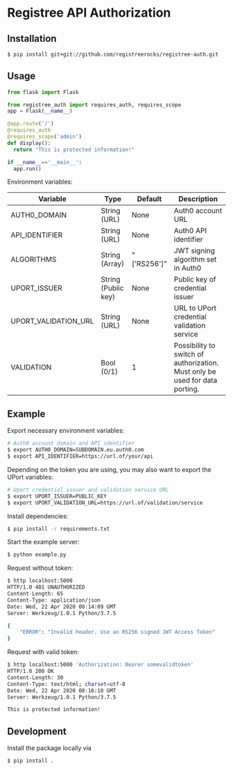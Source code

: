 # Registree API Authorization

## Installation

```sh
$ pip install git+git://github.com/registreerocks/registree-auth.git
```

## Usage

```python
from flask import Flask

from registree_auth import requires_auth, requires_scope
app = Flask(__name__)

@app.route('/')
@requires_auth
@requires_scope('admin')
def display():
  return "This is protected information!"

if __name__=='__main__':
  app.run()
```

Environment variables:

| Variable | Type | Default | Description |
| -- | -- | -- | -- |
| AUTH0_DOMAIN | String (URL) | None | Auth0 account URL |
| API_IDENTIFIER | String (URL) | None | Auth0 API identifier |
| ALGORITHMS | String (Array) | "['RS256']" | JWT signing algorithm set in Auth0 |
| UPORT_ISSUER | String (Public key) | None | Public key of credential issuer |
| UPORT_VALIDATION_URL | String (URL) | None | URL to UPort credential validation service |
| VALIDATION | Bool (0/1) | 1 | Possibility to switch of authorization. Must only be used for data porting. |


## Example
Export necessary environment variables:
```sh
# Auth0 account domain and API identifier
$ export AUTH0_DOMAIN=SUBDOMAIN.eu.auth0.com
$ export API_IDENTIFIER=https://url.of/your/api
```

Depending on the token you are using, you may also want to export the UPort variables:
```sh
# Uport credential issuer and validation service URL
$ export UPORT_ISSUER=PUBLIC_KEY
$ export UPORT_VALIDATION_URL=https://url.of/validation/service
```

Install dependencies:
```sh
$ pip install -r requirements.txt
```

Start the example server:
```sh
$ python example.py
```

Request without token:
```sh
$ http localhost:5000
HTTP/1.0 401 UNAUTHORIZED
Content-Length: 65
Content-Type: application/json
Date: Wed, 22 Apr 2020 08:14:09 GMT
Server: Werkzeug/1.0.1 Python/3.7.5

{
    "ERROR": "Invalid header. Use an RS256 signed JWT Access Token"
}
```

Request with valid token:
```sh
$ http localhost:5000 'Authorization: Bearer somevalidtoken'
HTTP/1.0 200 OK
Content-Length: 30
Content-Type: text/html; charset=utf-8
Date: Wed, 22 Apr 2020 08:16:10 GMT
Server: Werkzeug/1.0.1 Python/3.7.5

This is protected information!
```

## Development

Install the package locally via 
```
$ pip install .
```
